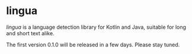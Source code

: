 # lingua
*lingua* is a language detection library for Kotlin and Java, suitable for long and short text alike.

The first version 0.1.0 will be released in a few days. Please stay tuned.
